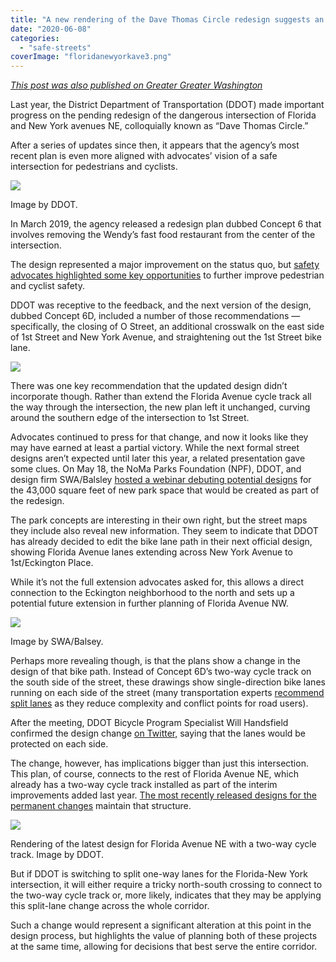 ```yaml
---
title: "A new rendering of the Dave Thomas Circle redesign suggests an important bike lane extension"
date: "2020-06-08"
categories: 
  - "safe-streets"
coverImage: "floridanewyorkave3.png"
---
```


_[This post was also published on Greater Greater Washington](https://ggwash.org/view/77957/new-rendering-of-dave-thomas-circle-redesign-suggests-important-bike-lane-addition)_

Last year, the District Department of Transportation (DDOT) made important progress on the pending redesign of the dangerous intersection of Florida and New York avenues NE, colloquially known as “Dave Thomas Circle.”

After a series of updates since then, it appears that the agency’s most recent plan is even more aligned with advocates’ vision of a safe intersection for pedestrians and cyclists.

[![](/images/floridanewyorkave4_800_517.png)](https://ggwash.org/images/posts/_resized/floridanewyorkave4.png)

Image by DDOT.

In March 2019, the agency released a redesign plan dubbed Concept 6 that involves removing the Wendy’s fast food restaurant from the center of the intersection.

The design represented a major improvement on the status quo, but [safety advocates highlighted some key opportunities](https://ggwash.org/view/71145/kenyan-mcduffie-wants-dc-to-buy-and-demolish-the-dave-thomas-circle-wendys-what-dc-should-do-next) to further improve pedestrian and cyclist safety.

DDOT was receptive to the feedback, and the next version of the design, dubbed Concept 6D, included a number of those recommendations — specifically, the closing of O Street, an additional crosswalk on the east side of 1st Street and New York Avenue, and straightening out the 1st Street bike lane.

[![](/images/floridanewyorkave2.png)](https://ggwash.org/images/posts/_resized/floridanewyorkave2.png)

There was one key recommendation that the updated design didn’t incorporate though. Rather than extend the Florida Avenue cycle track all the way through the intersection, the new plan left it unchanged, curving around the southern edge of the intersection to 1st Street.

Advocates continued to press for that change, and now it looks like they may have earned at least a partial victory. While the next formal street designs aren’t expected until later this year, a related presentation gave some clues. On May 18, the NoMa Parks Foundation (NPF), DDOT, and design firm SWA/Balsley [hosted a webinar debuting potential designs](https://www.nomaparks.org/fl-ny-intersection/) for the 43,000 square feet of new park space that would be created as part of the redesign.

The park concepts are interesting in their own right, but the street maps they include also reveal new information. They seem to indicate that DDOT has already decided to edit the bike lane path in their next official design, showing Florida Avenue lanes extending across New York Avenue to 1st/Eckington Place.

While it’s not the full extension advocates asked for, this allows a direct connection to the Eckington neighborhood to the north and sets up a potential future extension in further planning of Florida Avenue NW.

[![](/images/floridanewyorkave3_800_507.png)](https://ggwash.org/images/posts/_resized/floridanewyorkave3.png)

Image by SWA/Balsey.

Perhaps more revealing though, is that the plans show a change in the design of that bike path. Instead of Concept 6D’s two-way cycle track on the south side of the street, these drawings show single-direction bike lanes running on each side of the street (many transportation experts [recommend split lanes](https://usa.streetsblog.org/2019/08/16/study-two-way-bike-lanes-produce-more-injuries/) as they reduce complexity and conflict points for road users).

After the meeting, DDOT Bicycle Program Specialist Will Handsfield confirmed the design change [on Twitter,](https://twitter.com/WHands80/status/1262654138296471553) saying that the lanes would be protected on each side.

The change, however, has implications bigger than just this intersection. This plan, of course, connects to the rest of Florida Avenue NE, which already has a two-way cycle track installed as part of the interim improvements added last year. [The most recently released designs for the permanent changes](https://www.floridaaveproject.com/index) maintain that structure.

[![](/images/car800.png)](https://ggwash.org/images/posts/_resized/car800.png)

Rendering of the latest design for Florida Avenue NE with a two-way cycle track. Image by DDOT.

But if DDOT is switching to split one-way lanes for the Florida-New York intersection, it will either require a tricky north-south crossing to connect to the two-way cycle track or, more likely, indicates that they may be applying this split-lane change across the whole corridor.

Such a change would represent a significant alteration at this point in the design process, but highlights the value of planning both of these projects at the same time, allowing for decisions that best serve the entire corridor.
